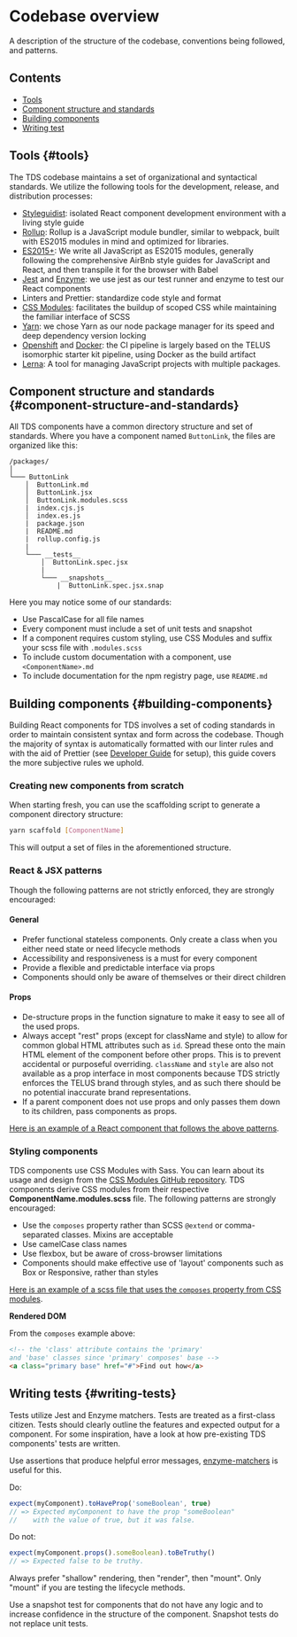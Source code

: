 # Codebase overview

A description of the structure of the codebase, conventions being followed, and patterns.

## Contents

- [Tools](#tools)
- [Component structure and standards](#component-structure-and-standards)
- [Building components](#building-components)
- [Writing test](#writing-tests)

## Tools {#tools}

The TDS codebase maintains a set of organizational and syntactical standards.
We utilize the following tools for the development, release, and distribution processes:

- [Styleguidist](https://react-styleguidist.js.org/): isolated React component development environment with a
  living style guide
- [Rollup](https://rollupjs.org/): Rollup is a JavaScript module bundler, similar to webpack, built with ES2015 modules
  in mind and optimized for libraries.
- [ES2015+](https://github.com/lukehoban/es6features): We write all JavaScript as ES2015 modules, generally following
  the comprehensive AirBnb style guides for JavaScript and React, and then transpile it for the browser with Babel
- [Jest](https://facebook.github.io/jest/) and [Enzyme](https://github.com/blainekasten/enzyme-matchers):
  we use jest as our test runner and enzyme to test our React components
- Linters and Prettier: standardize code style and format
- [CSS Modules](https://github.com/css-modules/css-modules): facilitates the buildup of scoped
  CSS while maintaining the familiar interface of SCSS
- [Yarn](https://yarnpkg.com/en/): we chose Yarn as our node package
  manager for its speed and deep dependency version locking
- [Openshift](https://www.openshift.com/) and [Docker](https://www.docker.com/): the CI pipeline is largely
  based on the TELUS isomorphic starter kit pipeline, using Docker as the build artifact
- [Lerna](https://lernajs.io/): A tool for managing JavaScript projects with multiple packages.

## Component structure and standards {#component-structure-and-standards}

All TDS components have a common directory structure and set of standards. Where you have a
component named `ButtonLink`, the files are organized like this:

    /packages/
    │
    └─── ButtonLink
        │  ButtonLink.md
        │  ButtonLink.jsx
        │  ButtonLink.modules.scss
        |  index.cjs.js
        │  index.es.js
        |  package.json
        |  README.md
        |  rollup.config.js
        |
        └─── __tests__
            │  ButtonLink.spec.jsx
            |
            └─── __snapshots__
                |  ButtonLink.spec.jsx.snap

Here you may notice some of our standards:

- Use PascalCase for all file names
- Every component must include a set of unit tests and snapshot
- If a component requires custom styling, use CSS Modules and suffix your scss file with `.modules.scss`
- To include custom documentation with a component, use `<ComponentName>.md`
- To include documentation for the npm registry page, use `README.md`

## Building components {#building-components}

Building React components for TDS involves a set of coding standards in order to maintain consistent syntax
and form across the codebase. Though the majority of syntax is automatically formatted with our linter rules and
with the aid of Prettier (see [Developer Guide](./contributing/developer-guide.md) for setup), this guide covers
the more subjective rules we uphold.

### Creating new components from scratch

When starting fresh, you can use the scaffolding script to generate a component directory structure:

```sh
yarn scaffold [ComponentName]
```

This will output a set of files in the aforementioned structure.

### React & JSX patterns

Though the following patterns are not strictly enforced, they are strongly encouraged:

#### General

- Prefer functional stateless components. Only create a class when you either need state or need lifecycle methods
- Accessibility and responsiveness is a must for every component
- Provide a flexible and predictable interface via props
- Components should only be aware of themselves or their direct children

#### Props

- De-structure props in the function signature to make it easy to see all of the used props.
- Always accept "rest" props (except for className and style) to allow for common global HTML attributes such as `id`.
  Spread these onto the main HTML element of the component before other props. This is to prevent accidental or
  purposeful overriding. `className` and `style` are also not available as a prop interface in most components because
  TDS strictly enforces the TELUS brand through styles, and as such there should be no potential inaccurate brand
  representations.
- If a parent component does not use props and only passes them down to its children, pass components as props.

[Here is an example of a React component that follows the above patterns](https://github.com/telusdigital/tds-core/blob/309271bff529a690532b781e4b3dd26939642f37/src/components/Link/ButtonLink/ButtonLink.jsx).

### Styling components

TDS components use CSS Modules with Sass. You can learn about its usage and design from the
[CSS Modules GitHub repository](https://github.com/css-modules/css-modules). TDS components derive CSS modules from
their respective **ComponentName.modules.scss** file. The following patterns are strongly encouraged:

- Use the `composes` property rather than SCSS `@extend` or comma-separated classes. Mixins are acceptable
- Use camelCase class names
- Use flexbox, but be aware of cross-browser limitations
- Components should make effective use of 'layout' components such as Box or Responsive, rather than styles

[Here is an example of a scss file that uses the `composes` property from CSS modules](https://github.com/telusdigital/tds-core/blob/309271bff529a690532b781e4b3dd26939642f37/src/components/Link/ButtonLink/ButtonLink.modules.scss).

**Rendered DOM**

From the `composes` example above:

```html
<!-- the 'class' attribute contains the 'primary'
and 'base' classes since 'primary' composes' base -->
<a class="primary base" href="#">Find out how</a>
```

## Writing tests {#writing-tests}

Tests utilize Jest and Enzyme matchers. Tests are treated as a first-class citizen. Tests
should clearly outline the features and expected output for a component. For some inspiration, have a look at how
pre-existing TDS components' tests are written.

Use assertions that produce helpful error messages, [enzyme-matchers](https://github.com/blainekasten/enzyme-matchers) is useful for this.

Do:

```js
expect(myComponent).toHaveProp('someBoolean', true)
// => Expected myComponent to have the prop "someBoolean"
//    with the value of true, but it was false.
```

Do not:

```js
expect(myComponent.props().someBoolean).toBeTruthy()
// => Expected false to be truthy.
```

Always prefer "shallow" rendering, then "render", then "mount". Only "mount" if you are testing the lifecycle methods.

Use a snapshot test for components that do not have any logic and to increase confidence in the structure of the
component. Snapshot tests do not replace unit tests.
